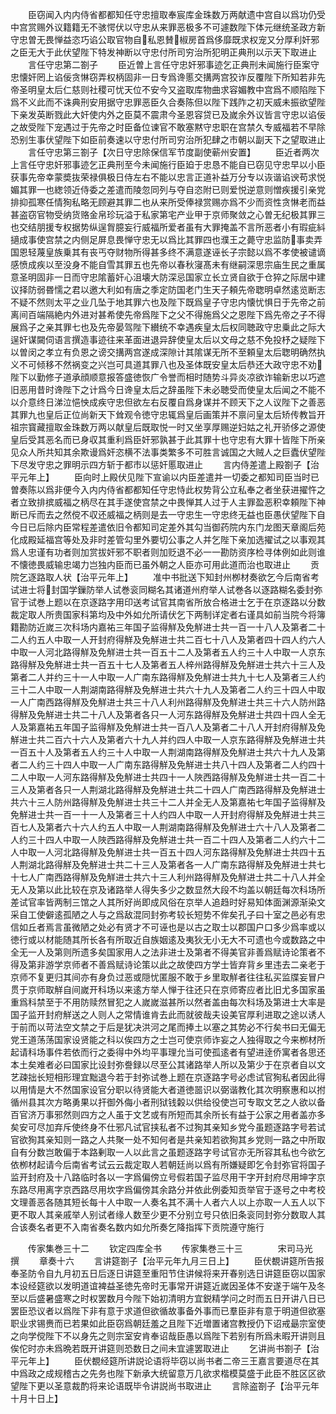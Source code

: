 <!-- { "loadSidebar": true } -->
　　臣窃闻入内内侍省都都知任守忠擅取奉宸库金珠数万两献遗中宫自以爲功仍受中宫赏赐外议籍籍无不骇愕伏以守忠从来罪恶极多不可遽数陛下体元继统圣政方新守忠曽无畏惮益恣巧谄公取官物自私恩賛椒房首爲侈靡既求权宠又分厚利奸邪之臣无大于此伏望陛下特发神断以守忠付所司穷治所犯明正典刑以示天下取进止
　　言任守忠第二劄子
　　臣近曽上言任守忠奸邪事迹乞正典刑未闻施行臣案守忠懐奸罔上谄佞贪惏窃弄权柄固非一日专爲谗慝交搆两宫狡诈反覆陛下所知若非先帝圣明皇太后仁慈则社稷可忧天位不安今又盗取库物曲求容媚教中宫爲不顺陷陛下爲不义此而不诛典刑安用据守忠罪恶臣久合奏陈但以陛下践阼之初天威未振欲望陛下亲发英断戮此大奸使内外之臣莫不震肃今圣恩容贷已及嵗余外议皆言守忠以谄佞之故受陛下宠遇过于先帝之时臣备位谏官不敢塞黙守忠职在宫禁久专威福若不早除恐别生事伏望陛下如臣前奏速以守忠付所司穷治所犯肆之市朝以副天下之望取进止
　　言任守忠第三劄子【次日守忠除保信军节度副使蕲州安置】
　　臣近者两次上言任守忠奸邪事迹乞正典刑至今未闻施行臣廹于忠恳不能自已窃见守忠早以小臣获事先帝幸蒙奬抜荣禄俱极日侍左右不能以忠言正道补益万分专以诙谐谄谀苟求悦媚其罪一也緫领近侍委之差遣而陵忽同列与夺自恣附已则爱悦逆意则憎疾援引亲党排抑孤寒任情狥私略无顾避其罪二也从来所受俸禄赏赐亦爲不少而资性贪惏老而益甚盗窃官物受纳货赂金帛珍玩溢于私家第宅产业甲于京师聚敛之心曽无纪极其罪三也交结朋援专权据势纵逞胷臆妄行威福所爱者虽有大罪掩盖不言所恶者小有瑕疵紏擿成事使宫禁之内侧足屏息畏惮守忠无以爲比其罪四也濮王之薨守忠监防事卖弄国恩轻蔑皇族乗其有丧丐夺财物所得甚多终不满意遂诬长子宗懿以爲不孝使被谴谪感愤成疾以至没身不能自雪其罪五也先帝以春秋寖髙未有继嗣深思宗庙生民之重属意圣明固非一日而守忠隂蓄奸心沮壊大防深忌国家立长立贤自欲于仓猝之际居中建议择防弱昬懦之君以邀大利如有唐之季定防国老门生天子頼先帝聦明卓然逺览断志不疑不然则太平之业几坠于地其罪六也及陛下既爲皇子守忠内懐忧惧日于先帝之前离间百端隔絶内外进对甚希使先帝爲陛下之父不得施爲父之恩陛下爲先帝之子不得展爲子之亲其罪七也及先帝晏驾陛下纉统不幸遇疾皇太后权同聴政守忠乗此之际大逞奸谋闚伺语言撰造事迹往来革面进退异辞使皇太后以文母之慈不免投杼之疑陛下以曽闵之孝立有负恩之谤交搆两宫遂成深隙计其隂谋无所不至頼皇太后聦明确然执义不可倾移不然祸变之兴岂可具道其罪八也及圣体既安皇太后恭还大政守忠不劝陛下以勤修子道承顔顺意报答盛徳恢广令誉而相时随势斗异炎凉欲诈输新忠以巧遮旧恶用昔时谗陛下之计爲今日谗皇太后之辞虽陛下未必聴受而使皇太后闻之不能不以介意终日涕泣悒怏成疾守忠但欲左右反覆自爲身谋并不顾天下之人议陛下之善恶其罪九也皇后正位尚新天下耸观令徳守忠辄爲皇后画策并不禀问皇太后矫传教旨开祖宗寳藏擅取金珠数万两以献皇后既取悦一时又坐享厚赐逆妇姑之礼开骄侈之源使皇后受其恶名而已身収其重利爲臣奸邪孰甚于此其罪十也守忠有大罪十皆陛下所亲见众人所共知其余欺谩爲奸恣横不法事类繁多不可胜言诚国之大贼人之巨蠹伏望陛下尽发守忠之罪明示四方斩于都市以惩奸慝取进止
　　言内侍差遣上殿劄子【治平元年上】
　　臣向时上殿伏见陛下宣谕以内臣差遣并一切委之都知司臣当时已曽奏陈以爲非便今入内内侍省都都知任守忠恃此权势背公立私奉之者坐获进擢忤之者立致排摈威福之柄尽在其手遂使宫禁之中畏惮其人过于人主罪盈恶积幸頼陛下神断已斥而去之然傥不収还威福之柄则是去一守忠生一守忠终无益也臣愚伏望陛下自今日已后除内臣常程差遣依旧令都知司定差外其勾当御药院内东门龙图天章阁后苑化成殿延福宫等处及非时差管勾里外要切公事之人并乞陛下亲加选擢试之以事观其爲人忠谨有功者则加赏拔奸邪不职者则加贬退不必一一勘防资序检寻体例如此则谁不懐徳畏威输忠竭力岂独内臣而已虽外朝之人臣亦可用此道而治也取进止
　　贡院乞逐路取人状【治平元年上】
　　准中书批送下知封州栁材奏欲乞今后南省考试进士将封国学鏁防举人试巻衮同糊名其诸道州府举人试巻各以逐路糊名委封弥官于试巻上题以在京逐路字用印送考试官其南省所放合格进士乞于在京逐路以分数裁定取人所贵国家科第均及中外如允所请伏乞下两制详定者右谨具如前当院今将簿籍勘防近嵗三次科场内嘉祐三年国子监得觧及免觧进士共一百一十八人及第者二十二人约五人中取一人开封府得觧及免觧进士共二百七十八人及第者四十四人约六人中取一人河北路得觧及免觧进士共一百五十二人及第者五人约三十人中取一人京东路得觧及免觧进士共一百五十七人及第者五人梓州路得觧及免觧进士共六十三人及第者二人并约三十一人中取一人广南东路得觧及免觧进士共九十七人及第者三人约三十二人中取一人荆湖南路得觧及免觧进士共六十九人及第者二人约三十四人中取一人广南西路得觧及免觧进士共三十八人利州路得觧及免觧进士共三十六人防州路得觧及免觧进士共二十八人及第者各只一人河东路得觧及免觧进士共四十四人全无人及第嘉祐五年国子监得觧及免觧进士共一百八人及第者二十八人开封府得觧及免觧进士共二百六十六人及第者六十九人并约四人中取一人京东路得觧及免觧进士共一百五十人及第者五人约三十人中取一人荆湖南路得觧及免觧进士共六十九人及第者二人约三十四人中取一人广南东路得觧及免觧进士共八十四人及第者二人约四十二人中取一人河东路得觧及免觧进士共四十一人陜西路得觧及免觧进士共一百二十三人及第者各只一人荆湖北路得觧及免觧进士共二十四人广南西路得觧及免觧进士共六十三人防州路得觧及免觧进士共三十二人并全无人及第嘉祐七年国子监得觧及免觧进士共一百一十一人及第者三十人约四人中取一人开封府得觧及免觧进士共三百七人及第者六十六人约五人中取一人荆湖南路得觧及免觧进士六十八人及第者二人约三十四人中取一人陜西路得觧及免觧进士共一百二十四人及第者二人约六十二人中取一人河北路得觧及免觧进士共一百五十四人河东路得觧及免觧进士共四十五人荆湖北路得觧及免觧进士共二十三人及第者各一人广南东路得觧及免觧进士共七十七人广南西路得觧及免觧进士共六十三人利州路得觧及免觧进士共二十八人并全无人及第以此比较在京及诸路举人得失多少之数显然大段不均盖以朝廷每次科场所差试官率皆两制三馆之人其所好尚即成风俗在京举人追趋时好易知体面渊源渐染文采自工使僻逺孤陋之人与之爲敌混同封弥考较长短势不侔矣孔子曰十室之邑必有忠信如丘者焉言虽微陋之处必有贤才不可诬也是以古之取士以郡国户口多少爲率或以徳行或以材能随其所长各有所取近自族姻逺及夷狄无小无大不可遗也今或数路之中全无一人及第则所遗多矣国家用人之法非进士及第者不得美官非善爲赋诗论策者不得及第非游学京师者不善爲赋诗论策以此之故使四方学士皆弃背乡里违去二亲老于京师不复更归其间亦有身负过恶或隠忧匿服不敢于乡里取觧者往往私买监牒妄冒户贯于京师取觧自间嵗开科场以来逺方举人惮于往还只在京师寄应者比旧尤多国家虽重爲科禁至于不用防赎然冒犯之人嵗嵗滋甚所以然者盖由每次科场及第进士大率是国子监开封府觧送之人则人之常情谁肯去此而就彼哉夫设美官厚利进取之途以诱人于前而以苛法空文禁之于后是犹决洪河之尾而捧土以塞之其势必不行矣书曰无偏无党王道荡荡国家设贤能之科以俟四方之士岂可使京师诈妄之人独得取之今来栁材所起请科场事件若依而行之委得中外均平事理允当可使孤逺者有望进逹侨寓者各思还本土矣难者必曰国家比设封弥誊録以尽至公其诸路举人所以及第少于在京者自以文艺疎拙长短相形理宜黜退今若于封弥试巻上题在京逐路字号必虑试官狥私者因此得以用情是大不然国家设官分职以待贤能大者道徳噐识以弼谐教化其次明察惠和以拊循州县其次方略勇果以扞御外侮小者刑狱钱糓以供给役使岂可专取文艺之人欲以备百官济万事邪然则四方之人虽于文艺或有所短而其余所长有益于公家之用者盖亦多矣安可尽加弃斥使终身不仕邪凡试官挟私者不过狥其亲知乡党今虽题逐路字号若试官欲狥其亲知则一路之人共聚一处不知何者是共亲知若欲狥其乡党则一路之中所取自有分数岂敢偏于本路剰取一人以此言之虽题逐路字号试官亦无所容其私也今欲乞依栁材起请今后南省考试云云裁定取人若朝廷尚以爲有所嫌疑即乞令封弥官将国子监开封府及十八路临时各以一字爲偏傍立号假若国子监尽用干字开封府尽用坤字京东路尽用离字京西路尽用坎字爲偏傍其余路分并依此例委知贡举官于逐号之中考校文理善恶各随其短长每十人中取一人奏名其不满十人者六人以上亦取一人五人以下更不取人其亲戚举人别试者缘人数至少更不分别立号只依旧条衮同封弥分数取人其合该奏名者更不入南省奏名数内如允所奏乞降指挥下贡院遵守施行

　　传家集巻三十二
　　钦定四库全书
　　传家集巻三十三　　　　宋司马光　撰
　　章奏十六
　　言讲筵劄子【治平元年九月三日上】
　　臣伏覩讲筵所告报奉圣防令自九月初五日后逐日讲筵至重阳节住讲候将来开春别选日讲筵臣窃以国家本设经筵欲以发明道谊裨益圣徳先帝时无事常开讲筵近嵗因圣体不安遂于端午及冬至以后盛暑盛寒之时权罢数月今陛下始初清明方宜鋭精学问之时而五日开讲八日已罢臣恐议者以爲陛下非有意于求道但欲循故事备外事而已羣臣非有意于明道但欲塞职业求锡赉而已若果如此臣窃爲朝廷羞之且陛下近増置诸宫教授仍下诏戒朂宗室使之向学傥陛下不以身先之则宗室安肯奉诏哉臣愚以爲陛下若别有所爲未暇开讲则且俟佗时亦未爲晩若既开讲筵则恐数日之间未宜遽罢取进止
　　乞讲尚书劄子【治平元年上】
　　臣伏覩经筵所讲説论语将毕窃以尚书者二帝三王嘉言要道尽在其中爲政之成规稽古之先务也陛下新承大统留意万几欲求楷模莫盛于此臣不胜区区欲望陛下更以圣意裁酌将来论语既毕令讲説尚书取进止
　　言除盗劄子【治平元年十月十日上】
